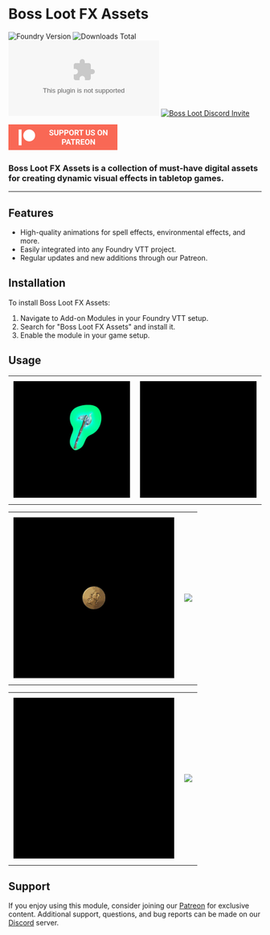 # Boss Loot FX Assets

![Foundry Version](https://img.shields.io/badge/Foundry-v11.315-informational)
![Downloads Total](https://img.shields.io/github/downloads/boss-loot/boss-loot-assets-free/total)
![Downloads Latest Version](https://img.shields.io/github/downloads/boss-loot/boss-loot-assets-free/latest/boss-loot-assets-free.zip)
[![Boss Loot Discord Invite](https://img.shields.io/discord/1077169903297110076?color=%237289DA&label=chat&logo=discord&logoColor=white)](https://discord.gg/Cg8WEDbCua)

<a href="https://www.patreon.com/BossLoot" target="_blank">
    <img src="https://github.com/boss-loot/Boss-Loot-Interactive-Magic-Items/blob/main/artwork/000-logo/follow-us-on-patreon-icon.jpg" alt="Support on Patreon" width="217" height="51">
</a>

### Boss Loot FX Assets is a collection of must-have digital assets for creating dynamic visual effects in tabletop games.

---

## Features
- High-quality animations for spell effects, environmental effects, and more.
- Easily integrated into any Foundry VTT project.
- Regular updates and new additions through our Patreon.

## Installation
To install Boss Loot FX Assets:
1. Navigate to Add-on Modules in your Foundry VTT setup.
2. Search for "Boss Loot FX Assets" and install it.
3. Enable the module in your game setup.

## Usage

<div id="image-table">
    <table>
	    <tr>
    	    <td style="padding:10px">
        	    <img src="https://github.com/boss-loot/boss-loot-assets-free/blob/main/artwork/00-logo/Greataxe_1_ATTACK_1_5ft_1200x1200.gif" width="320"/>
      	    </td>
            <td style="padding:10px">
            	    <img src="https://github.com/boss-loot/boss-loot-assets-free/blob/main/artwork/00-logo/Greatsword_ATTACK_1_TRAIL_1_1200x1200.gif" width="320"/>
            </td>
        </tr>
    </table>
</div>

<div id="image-table">
    <table>
	    <tr>
    	    <td style="padding:10px">
        	    <img src="https://github.com/boss-loot/boss-loot-assets-free/blob/main/artwork/00-logo/Coin_1_Flip_Front_GOLD_1200x1200.gif" width="320"/>
            </td>
            <td style="padding:10px">
            	    <img src="https://github.com/boss-loot/boss-loot-assets-free/blob/main/artwork/00-logo/Fireball_1_CARTOON_EXPLOSION_ORANGE_1200x1200.gif" width="320"/>
            </td>
        </tr>
    </table>
</div>

<div id="image-table">
    <table>
            <td style="padding:10px">
            	    <img src="https://github.com/boss-loot/boss-loot-assets-free/blob/main/artwork/00-logo/Halberd_ATTACK_1_TRAIL_1_1200x1200.gif" width="320"/>
            </td>
	    <td style="padding:10px">
            	    <img src="https://github.com/boss-loot/boss-loot-assets-free/blob/main/artwork/00-logo/Frame_1_Border_1_Fire_ORANGE_1200x1200.gif" width="320"/>
            </td>
        </tr>
    </table>
</div>

## Support
If you enjoy using this module, consider joining our [Patreon](https://www.patreon.com/BossLoot) for exclusive content. Additional support, questions, and bug reports can be made on our [Discord](https://discord.gg/Cg8WEDbCua) server.
